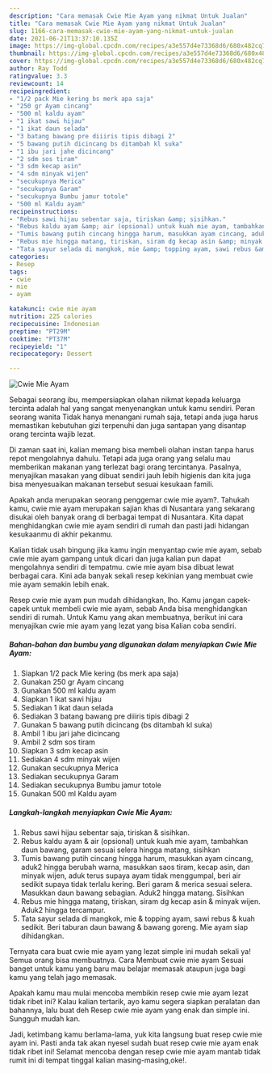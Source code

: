 ```yaml
---
description: "Cara memasak Cwie Mie Ayam yang nikmat Untuk Jualan"
title: "Cara memasak Cwie Mie Ayam yang nikmat Untuk Jualan"
slug: 1166-cara-memasak-cwie-mie-ayam-yang-nikmat-untuk-jualan
date: 2021-06-21T13:37:10.135Z
image: https://img-global.cpcdn.com/recipes/a3e557d4e73368d6/680x482cq70/cwie-mie-ayam-foto-resep-utama.jpg
thumbnail: https://img-global.cpcdn.com/recipes/a3e557d4e73368d6/680x482cq70/cwie-mie-ayam-foto-resep-utama.jpg
cover: https://img-global.cpcdn.com/recipes/a3e557d4e73368d6/680x482cq70/cwie-mie-ayam-foto-resep-utama.jpg
author: Ray Todd
ratingvalue: 3.3
reviewcount: 14
recipeingredient:
- "1/2 pack Mie kering bs merk apa saja"
- "250 gr Ayam cincang"
- "500 ml kaldu ayam"
- "1 ikat sawi hijau"
- "1 ikat daun selada"
- "3 batang bawang pre diiiris tipis dibagi 2"
- "5 bawang putih dicincang bs ditambah kl suka"
- "1 ibu jari jahe dicincang"
- "2 sdm sos tiram"
- "3 sdm kecap asin"
- "4 sdm minyak wijen"
- "secukupnya Merica"
- "secukupnya Garam"
- "secukupnya Bumbu jamur totole"
- "500 ml Kaldu ayam"
recipeinstructions:
- "Rebus sawi hijau sebentar saja, tiriskan &amp; sisihkan."
- "Rebus kaldu ayam &amp; air (opsional) untuk kuah mie ayam, tambahkan daun bawang, garam sesuai selera hingga matang, sisihkan"
- "Tumis bawang putih cincang hingga harum, masukkan ayam cincang, aduk2 hingga berubah warna, masukkan saos tiram, kecap asin, dan minyak wijen, aduk terus supaya ayam tidak menggumpal, beri air sedikit supaya tidak terlalu kering. Beri garam &amp; merica sesuai selera. Masukkan daun bawang sebagian. Aduk2 hingga matang. Sisihkan"
- "Rebus mie hingga matang, tiriskan, siram dg kecap asin &amp; minyak wijen. Aduk2 hingga tercampur."
- "Tata sayur selada di mangkok, mie &amp; topping ayam, sawi rebus &amp; kuah sedikit. Beri taburan daun bawang &amp; bawang goreng. Mie ayam siap dihidangkan."
categories:
- Resep
tags:
- cwie
- mie
- ayam

katakunci: cwie mie ayam 
nutrition: 225 calories
recipecuisine: Indonesian
preptime: "PT29M"
cooktime: "PT37M"
recipeyield: "1"
recipecategory: Dessert

---
```



![Cwie Mie Ayam](https://img-global.cpcdn.com/recipes/a3e557d4e73368d6/680x482cq70/cwie-mie-ayam-foto-resep-utama.jpg)

Sebagai seorang ibu, mempersiapkan olahan nikmat kepada keluarga tercinta adalah hal yang sangat menyenangkan untuk kamu sendiri. Peran seorang  wanita Tidak hanya menangani rumah saja, tetapi anda juga harus memastikan kebutuhan gizi terpenuhi dan juga santapan yang disantap orang tercinta wajib lezat.

Di zaman  saat ini, kalian memang bisa membeli olahan instan tanpa harus repot mengolahnya dahulu. Tetapi ada juga orang yang selalu mau memberikan makanan yang terlezat bagi orang tercintanya. Pasalnya, menyajikan masakan yang dibuat sendiri jauh lebih higienis dan kita juga bisa menyesuaikan makanan tersebut sesuai kesukaan famili. 



Apakah anda merupakan seorang penggemar cwie mie ayam?. Tahukah kamu, cwie mie ayam merupakan sajian khas di Nusantara yang sekarang disukai oleh banyak orang di berbagai tempat di Nusantara. Kita dapat menghidangkan cwie mie ayam sendiri di rumah dan pasti jadi hidangan kesukaanmu di akhir pekanmu.

Kalian tidak usah bingung jika kamu ingin menyantap cwie mie ayam, sebab cwie mie ayam gampang untuk dicari dan juga kalian pun dapat mengolahnya sendiri di tempatmu. cwie mie ayam bisa dibuat lewat berbagai cara. Kini ada banyak sekali resep kekinian yang membuat cwie mie ayam semakin lebih enak.

Resep cwie mie ayam pun mudah dihidangkan, lho. Kamu jangan capek-capek untuk membeli cwie mie ayam, sebab Anda bisa menghidangkan sendiri di rumah. Untuk Kamu yang akan membuatnya, berikut ini cara menyajikan cwie mie ayam yang lezat yang bisa Kalian coba sendiri.

<!--inarticleads1-->

##### Bahan-bahan dan bumbu yang digunakan dalam menyiapkan Cwie Mie Ayam:

1. Siapkan 1/2 pack Mie kering (bs merk apa saja)
1. Gunakan 250 gr Ayam cincang
1. Gunakan 500 ml kaldu ayam
1. Siapkan 1 ikat sawi hijau
1. Sediakan 1 ikat daun selada
1. Sediakan 3 batang bawang pre diiiris tipis dibagi 2
1. Gunakan 5 bawang putih dicincang (bs ditambah kl suka)
1. Ambil 1 ibu jari jahe dicincang
1. Ambil 2 sdm sos tiram
1. Siapkan 3 sdm kecap asin
1. Sediakan 4 sdm minyak wijen
1. Gunakan secukupnya Merica
1. Sediakan secukupnya Garam
1. Sediakan secukupnya Bumbu jamur totole
1. Gunakan 500 ml Kaldu ayam




<!--inarticleads2-->

##### Langkah-langkah menyiapkan Cwie Mie Ayam:

1. Rebus sawi hijau sebentar saja, tiriskan &amp; sisihkan.
1. Rebus kaldu ayam &amp; air (opsional) untuk kuah mie ayam, tambahkan daun bawang, garam sesuai selera hingga matang, sisihkan
1. Tumis bawang putih cincang hingga harum, masukkan ayam cincang, aduk2 hingga berubah warna, masukkan saos tiram, kecap asin, dan minyak wijen, aduk terus supaya ayam tidak menggumpal, beri air sedikit supaya tidak terlalu kering. Beri garam &amp; merica sesuai selera. Masukkan daun bawang sebagian. Aduk2 hingga matang. Sisihkan
1. Rebus mie hingga matang, tiriskan, siram dg kecap asin &amp; minyak wijen. Aduk2 hingga tercampur.
1. Tata sayur selada di mangkok, mie &amp; topping ayam, sawi rebus &amp; kuah sedikit. Beri taburan daun bawang &amp; bawang goreng. Mie ayam siap dihidangkan.




Ternyata cara buat cwie mie ayam yang lezat simple ini mudah sekali ya! Semua orang bisa membuatnya. Cara Membuat cwie mie ayam Sesuai banget untuk kamu yang baru mau belajar memasak ataupun juga bagi kamu yang telah jago memasak.

Apakah kamu mau mulai mencoba membikin resep cwie mie ayam lezat tidak ribet ini? Kalau kalian tertarik, ayo kamu segera siapkan peralatan dan bahannya, lalu buat deh Resep cwie mie ayam yang enak dan simple ini. Sungguh mudah kan. 

Jadi, ketimbang kamu berlama-lama, yuk kita langsung buat resep cwie mie ayam ini. Pasti anda tak akan nyesel sudah buat resep cwie mie ayam enak tidak ribet ini! Selamat mencoba dengan resep cwie mie ayam mantab tidak rumit ini di tempat tinggal kalian masing-masing,oke!.


